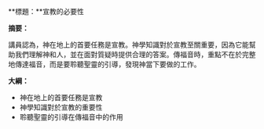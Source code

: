 **標題：**宣教的必要性

**摘要：**

講員認為，神在地上的首要任務是宣教。神學知識對於宣教至關重要，因為它能幫助我們理解神和人，並在面對質疑時提供合理的答案。傳福音時，重點不在於完整地傳達福音，而是要聆聽聖靈的引導，發現神當下要做的工作。

**大綱：**

* 神在地上的首要任務是宣教
* 神學知識對於宣教的重要性
* 聆聽聖靈的引導在傳福音中的作用